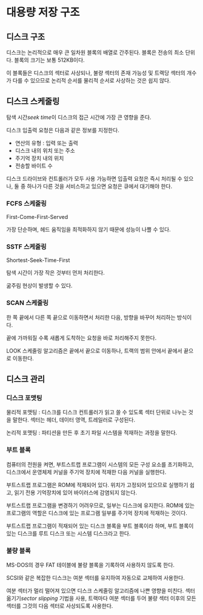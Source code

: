 # 대용량 저장 구조

## 디스크 구조

디스크는 논리적으로 매우 큰 일차원 블록의 배열로 간주된다. 블록은 전송의 최소 단위다. 블록의 크기는 보통 512KB이다.

이 블록들은 디스크의 섹터로 사상되나, 불량 섹터의 존재 가능성 및 트랙당 섹터의 개수가 다를 수 있으므로 논리적 순서를 물리적 순서로 사상하는 것은 쉽지 않다.

## 디스크 스케줄링

탐색 시간*seek time*이 디스크의 접근 시간에 가장 큰 영향을 준다.

디스크 입출력 요청은 다음과 같은 정보를 지정한다.

- 연산의 유형 : 입력 또는 출력
- 디스크 내의 위치 또는 주소
- 주기억 장치 내의 위치
- 전송할 바이트 수

디스크 드라이브와 컨트롤러가 모두 사용 가능하면 입출력 요청은 즉시 처리될 수 있으나, 둘 중 하나가 다른 것을 서비스하고 있으면 요청은 큐에서 대기해야 한다.

### FCFS 스케줄링

First-Come-First-Served

가장 단순하며, 헤드 움직임을 최적화하지 않기 때문에 성능이 나쁠 수 있다.

### SSTF 스케줄링

Shortest-Seek-Time-First

탐색 시간이 가장 작은 것부터 먼저 처리한다.

굶주림 현상이 발생할 수 있다.

### SCAN 스케줄링

한 쪽 끝에서 다른 쪽 끝으로 이동하면서 처리한 다음, 방향을 바꾸어 처리하는 방식이다.

끝에 가까워질 수록 새롭게 도착하는 요청을 바로 처리해주지 못한다.

LOOK 스케줄링 알고리즘은 끝에서 끝으로 이동하나, 트랙의 범위 안에서 끝에서 끝으로 이동한다.

## 디스크 관리

### 디스크 포맷팅

물리적 포맷팅 : 디스크를 디스크 컨트롤러가 읽고 쓸 수 있도록 섹터 단위로 나누는 것을 말한다. 섹터는 헤더, 데이터 영역, 트레일러로 구성된다.

논리적 포맷팅 : 파티션을 만든 후 초기 파일 시스템을 적재하는 과정을 말한다.

### 부트 블록

컴퓨터의 전원을 켜면, 부트스트랩 프로그램이 시스템의 모든 구성 요소를 초기화하고, 디스크에서 운영체제 커널을 주기억 장치에 적재한 다음 커널을 실행한다.

부트스트랩 프로그램은 ROM에 적재되어 있다. 위치가 고정되어 있으므로 실행하기 쉽고, 읽기 전용 기억장치에 있어 바이러스에 감염되지 않는다.

부트스트랩 프로그램을 변경하기 어려우므로, 일부는 디스크에 유지한다. ROM에 있는 프로그램의 역할은 디스크에 있는 프로그램 일부를 주기억 장치에 적재하는 것이다.

부트스트랩 프로그램이 적재되어 있는 디스크 블록을 부트 블록이라 하며, 부트 블록이 있는 디스크를 루트 디스크 또는 시스템 디스크라고 한다.

### 불량 블록

MS-DOS의 경우 FAT 테이블에 불량 블록을 기록하여 사용하지 않도록 한다.

SCSI와 같은 복잡한 디스크는 여분 섹터를 유지하여 자동으로 교체하여 사용한다.

여분 섹터가 멀리 떨어져 있으면 디스크 스케줄링 알고리즘에 나쁜 영향을 미친다. 섹터 옮기기*sector slipping* 기법을 사용, 트랙마다 여분 섹터를 두어 불량 섹터 이후의 모든 섹터를 그것의 다음 섹터로 사상되도록 사용한다.